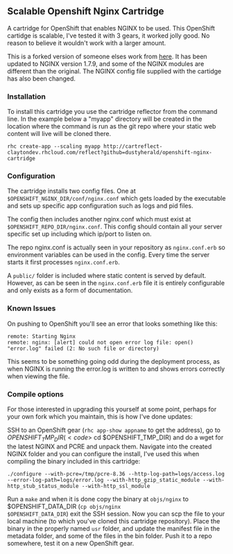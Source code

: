 ## Scalable Openshift Nginx Cartridge

A cartridge for OpenShift that enables NGINX to be used. This OpenShift cartidge is scalable, I've tested it with 3 gears, it worked jolly good. No reason to believe it wouldn't work with a larger amount. 

This is a forked version of someone elses work from [here](https://github.com/gsterjov/openshift-nginx-cartridge). It has been updated to NGINX version 1.7.9, and some of the NGINX modules are different than the original. The NGINX config file supplied with the cartidge has also been changed.

### Installation

To install this cartridge you use the cartridge reflector from the command line. In the example below a "myapp" directory will be created in the location where the command is run as the git repo where your static web content will live will be cloned there.

	rhc create-app --scaling myapp http://cartreflect-claytondev.rhcloud.com/reflect?github=dustyherald/openshift-nginx-cartridge


### Configuration

The cartridge installs two config files. One at <code>$OPENSHIFT_NGINX_DIR/conf/nginx.conf</code> which gets loaded by the executable
and sets up specific app configuration such as logs and pid files.

The config then includes another nginx.conf which must exist at <code>$OPENSHIFT_REPO_DIR/nginx.conf</code>. This config should
contain all your server specific set up including which ip/port to listen on.

The repo nginx.conf is actually seen in your repository as <code>nginx.conf.erb</code> so environment variables can be used
in the config. Every time the server starts it first processes <code>nginx.conf.erb</code>.


A <code>public/</code> folder is included where static content is served by default. However, as can be seen in the <code>nginx.conf.erb</code> file it
is entirely configurable and only exists as a form of documentation.

### Known Issues

On pushing to OpenShift you'll see an error that looks something like this:

	remote: Starting Nginx
	remote: nginx: [alert] could not open error log file: open() "error.log" failed (2: No such file or directory)

This seems to be something going odd during the deployment process, as when NGINX is running the error.log is written to and shows errors correctly when viewing the file.

### Compile options

For those interested in upgrading this yourself at some point, perhaps for your own fork which you maintain, this is how I've done updates:

SSH to an OpenShift gear (<code>rhc app-show appname</code> to get the address), go to $OPENSHIFT_TMP_DIR (<code>$ cd $OPENSHIFT_TMP_DIR</code>) and do a wget for the latest NGINX and PCRE and unpack them. Navigate into the created NGINX folder and you can configure the install, I've used this when compiling the binary included in this cartridge:

	./configure --with-pcre=/tmp/pcre-8.36 --http-log-path=logs/access.log --error-log-path=logs/error.log --with-http_gzip_static_module --with-http_stub_status_module --with-http_ssl_module

Run a <code>make</code> and when it is done copy the binary at <code>objs/nginx</code> to $OPENSHIFT_DATA_DIR (<code>cp objs/nginx $OPENSHIFT_DATA_DIR</code>) exit the SSH session. Now you can scp the file to your local machine (to which you've cloned this cartridge repository). Place the binary in the properly named <code>usr</code> folder, and update the manifest file in the metadata folder, and some of the files in the bin folder. Push it to a repo somewhere, test it on a new OpenShift gear.

